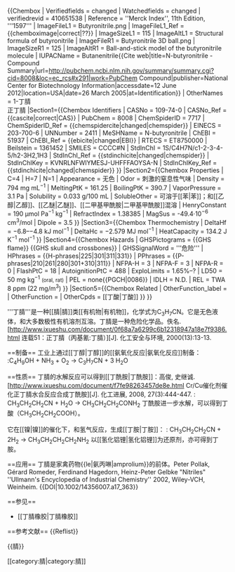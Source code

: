 {{Chembox
| Verifiedfields = changed
| Watchedfields = changed
| verifiedrevid = 410651538
| Reference = <ref>''Merck Index'', 11th Edition, '''1597'''</ref>
| ImageFileL1 = Butyronitrile.png
| ImageFileL1_Ref = {{chemboximage|correct|??}}
| ImageSizeL1 = 115
| ImageAltL1 = Structural formula of butyronitrile
| ImageFileR1 = Butyronitrile 3D ball.png
| ImageSizeR1 = 125
| ImageAltR1 = Ball-and-stick model of the butyronitrile molecule
| IUPACName = Butanenitrile<ref>{{Cite web|title=N-butyronitrile - Compound Summary|url=http://pubchem.ncbi.nlm.nih.gov/summary/summary.cgi?cid=8008&loc=ec_rcs#x291|work=PubChem Compound|publisher=National Center for Biotechnology Information|accessdate=12 June 2012|location=USA|date=26 March 2005|at=Identification}}</ref>
| OtherNames = 1-丁腈<BR>正丁腈
|Section1={{Chembox Identifiers
| CASNo = 109-74-0
| CASNo_Ref = {{cascite|correct|CAS}}
| PubChem = 8008
| ChemSpiderID = 7717
| ChemSpiderID_Ref = {{chemspidercite|changed|chemspider}}
| EINECS = 203-700-6
| UNNumber = 2411
| MeSHName = N-butyronitrile
| ChEBI = 51937
| ChEBI_Ref = {{ebicite|changed|EBI}}
| RTECS = ET8750000
| Beilstein = 1361452
| SMILES = CCCC#N
| StdInChI = 1S/C4H7N/c1-2-3-4-5/h2-3H2,1H3
| StdInChI_Ref = {{stdinchicite|changed|chemspider}}
| StdInChIKey = KVNRLNFWIYMESJ-UHFFFAOYSA-N
| StdInChIKey_Ref = {{stdinchicite|changed|chemspider}}
}}
|Section2={{Chembox Properties
| C=4 | H=7 | N=1
| Appearance = 无色
| Odor = 刺激的窒息性气味<ref name=PGCH/>
| Density = 794 mg mL<sup>−1</sup>
| MeltingPtK = 161.25
| BoilingPtK = 390.7
| VaporPressure = 3.1 Pa
| Solubility = 0.033 g/100 mL
| SolubleOther = 可溶于[[苯|苯]]；和[[乙醇|乙醇]]、[[乙醚|乙醚]]、[[二甲基甲酰胺|二甲基甲酰胺]]混溶
| HenryConstant = 190 μmol Pa<sup>−1</sup> kg<sup>−1</sup>
| RefractIndex = 1.38385
| MagSus = -49.4·10<sup>−6</sup> cm<sup>3</sup>/mol
| Dipole = 3.5
}}
|Section3={{Chembox Thermochemistry
| DeltaHf = −6.8–−4.8 kJ mol<sup>−1</sup>
| DeltaHc = −2.579 MJ mol<sup>−1</sup>
| HeatCapacity = 134.2 J K<sup>−1</sup> mol<sup>−1</sup>
}}
|Section4={{Chembox Hazards
| GHSPictograms = {{GHS flame}} {{GHS skull and crossbones}}
| GHSSignalWord = '''危险'''
| HPhrases = {{H-phrases|225|301|311|331}}
| PPhrases = {{P-phrases|210|261|280|301+310|311}}
| NFPA-H = 3
| NFPA-F = 3
| NFPA-R = 0
| FlashPtC = 18
| AutoignitionPtC = 488
| ExploLimits = 1.65%–?<ref name=PGCH/>
| LD50 = 50 mg kg<sup>−1</sup> <small>(oral, rat)</small>
| PEL = none<ref name=PGCH>{{PGCH|0086}}</ref>
| IDLH = N.D.<ref name=PGCH/>
| REL = TWA 8 ppm (22 mg/m<sup>3</sup>)<ref name=PGCH/>
}}
|Section5={{Chembox Related
| OtherFunction_label = 
| OtherFunction =
| OtherCpds = [[丁酸|丁酸]]
}}
}}

'''丁腈'''是一种[[腈|腈]]类[[有机物|有机物]]，化学式为C<sub>3</sub>H<sub>7</sub>CN。它是无色液体，和大多数极性有机溶剂互溶。丁腈是一种危险化学品。<ref>佚名. [http://www.ixueshu.com/document/0f68a7a6299c6b12318947a18e7f9386.html 连载51：正丁腈（丙基氰:丁腈）][J]. 化工安全与环境, 2000(13):13-13.</ref>

==制备==
工业上通过[[丁醇|丁醇]]的[[氨氧化反应|氨氧化反应]]制备：
:C<sub>4</sub>H<sub>9</sub>OH  +  NH<sub>3</sub>  +  O<sub>2</sub>   →   C<sub>3</sub>H<sub>7</sub>CN  +  3 H<sub>2</sub>O

==性质==
丁腈的水解反应可以得到[[丁酰胺|丁酰胺]]：<ref>高俊, 史继诚. [http://www.ixueshu.com/document/f7fe98263457de8e.html Cr/Cu催化剂催化正丁腈水合反应合成丁酰胺][J]. 化工进展, 2008, 27(3):444-447.</ref>
: CH<sub>3</sub>CH<sub>2</sub>CH<sub>2</sub>CN + H<sub>2</sub>O → CH<sub>3</sub>CH<sub>2</sub>CH<sub>2</sub>CONH<sub>2</sub>
丁酰胺进一步水解，可以得到丁酸（CH<sub>3</sub>CH<sub>2</sub>CH<sub>2</sub>COOH）。

它在[[镍|镍]]的催化下，和氢气反应，生成[[丁胺|丁胺]]：
: CH<sub>3</sub>CH<sub>2</sub>CH<sub>2</sub>CN + 2H<sub>2</sub> → CH<sub>3</sub>CH<sub>2</sub>CH<sub>2</sub>CH<sub>2</sub>NH<sub>2</sub>
以[[氢化铝锂|氢化铝锂]]为还原剂，亦可得到丁胺。

==应用==
丁腈是家禽药物{{le|氨丙啉|amprolium}}的前体。<ref>Peter Pollak, Gérard Romeder, Ferdinand Hagedorn, Heinz-Peter Gelbke "Nitriles" ''Ullmann's Encyclopedia of Industrial Chemistry'' 2002, Wiley-VCH, Weinheim. {{DOI|10.1002/14356007.a17_363}}</ref>

==参见==
* [[丁腈橡胶|丁腈橡胶]]

==参考文献==
{{Reflist}}

{{腈}}

[[category:腈|category:腈]]